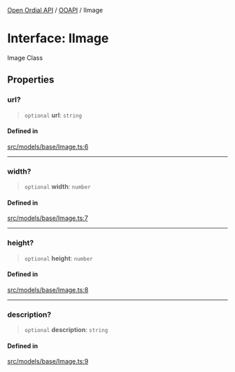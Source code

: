 [Open Ordial API](../../README.md) / [OOAPI](../README.md) / IImage

# Interface: IImage

Image Class

## Properties

### url?

> `optional` **url**: `string`

#### Defined in

[src/models/base/Image.ts:6](https://github.com/open-ordinal/open-ordinal-api/blob/853cbf2a017c45362e48e478b4771550a39cd1c4/src/models/base/Image.ts#L6)

***

### width?

> `optional` **width**: `number`

#### Defined in

[src/models/base/Image.ts:7](https://github.com/open-ordinal/open-ordinal-api/blob/853cbf2a017c45362e48e478b4771550a39cd1c4/src/models/base/Image.ts#L7)

***

### height?

> `optional` **height**: `number`

#### Defined in

[src/models/base/Image.ts:8](https://github.com/open-ordinal/open-ordinal-api/blob/853cbf2a017c45362e48e478b4771550a39cd1c4/src/models/base/Image.ts#L8)

***

### description?

> `optional` **description**: `string`

#### Defined in

[src/models/base/Image.ts:9](https://github.com/open-ordinal/open-ordinal-api/blob/853cbf2a017c45362e48e478b4771550a39cd1c4/src/models/base/Image.ts#L9)
